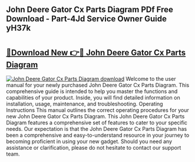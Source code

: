 ## John Deere Gator Cx Parts Diagram PDf Free Download - Part-4Jd Service Owner Guide yH37k

# <h2><a href="http://dfms3bg.blite.top/?on=John+Deere+Gator+Cx+Parts+Diagram">🔗Download New 👉🔴 John Deere Gator Cx Parts Diagram</a></h2>

[![John Deere Gator Cx Parts Diagram download](https://i.imgur.com/lujVjoI.png)](http://dfms3bg.blite.top/?on=John+Deere+Gator+Cx+Parts+Diagram)
Welcome to the user manual for your newly purchased John Deere Gator Cx Parts Diagram. This comprehensive guide is intended to help you master the functions and capabilities of your product. Inside, you will find detailed information on installation, usage, maintenance, and troubleshooting. Operating Instructions This manual outlines the correct operating procedures for your new John Deere Gator Cx Parts Diagram. This John Deere Gator Cx Parts Diagram features a comprehensive set of features to cater to your specific needs. Our expectation is that the John Deere Gator Cx Parts Diagram has been a comprehensive and easy-to-understand resource in your journey to becoming proficient in using your new gadget. Should you need any assistance or clarification, please do not hesitate to contact our support team.
